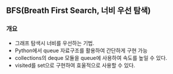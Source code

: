 BFS(Breath First Search, 너비 우선 탐색)
-----
### 개요
+ 그래프 탐색시 너비를 우선하는 기법.
+ Python에서 queue 자료구조를 활용하여 간단하게 구현 가능
+ collections의 deque 모듈을 queue에 사용하여 속도를 높일 수 있다.
+ visited를 set으로 구현하여 효울적으로 사용할 수 있다.